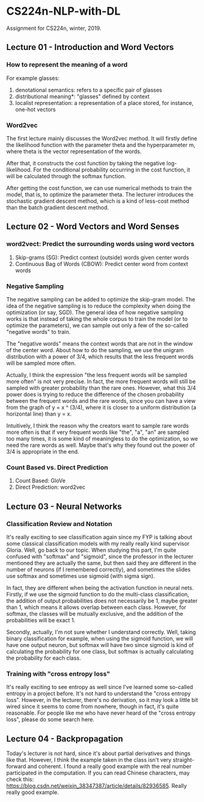# CS224n-NLP-with-DL
Assignment for CS224n, winter, 2019.
## Lecture 01 - Introduction and Word Vectors
### How to represent the meaning of a word
For example glasses:
1. denotational semantics: refers to a specific pair of glasses
2. distributional meaning*: "glasses" defined by context
3. localist representation: a representation of a place stored, for instance, one-hot vectors
### Word2vec
The first lecture mainly discusses the Word2vec method. It will firstly define the likelihood function with the parameter theta and the hyperparameter m, where theta is the vector representation of the words.

After that, it constructs the cost function by taking the negative log-likelihood. For the conditional probability occurring in the cost function, it will be calculated through the softmax function.

After getting the cost function, we can use numerical methods to train the model, that is, to optimize the parameter theta. The lecturer introduces the stochastic gradient descent method, which is a kind of less-cost method than the batch gradient descent method.

## Lecture 02 - Word Vectors and Word Senses
### word2vect: Predict the surrounding words using word vectors
1. Skip-grams (SG): Predict context (outside) words given center words
2. Continuous Bag of Words (CBOW): Predict center word from context words
### Negative Sampling
The negative sampling can be added to optimize the skip-gram model. The idea of the negative sampling is to reduce the complexity when doing the optimization (or say, SGD). The general idea of how negative sampling works is that instead of taking the whole corpus to train the model (or to optimize the parameters), we can sample out only a few of the so-called "negative words" to train.

The "negative words" means the context words that are not in the window of the center word. About how to do the sampling, we use the unigram distribution with a power of 3/4, which results that the less frequent words will be sampled more often.

Actually, I think the expression "the less frequent words will be sampled more often" is not very precise. In fact, the more frequent words will still be sampled with greater probability than the rare ones. However, what this 3/4 power does is trying to reduce the difference of the chosen probability between the frequent words and the rare words, since you can have a view from the graph of y = x ^ (3/4), where it is closer to a uniform distribution (a horizontal line) than y = x.

Intuitively, I think the reason why the creators want to sample rare words more often is that if very frequent words like "the", "a", "an" are sampled too many times, it is some kind of meaningless to do the optimization, so we need the rare words as well. Maybe that's why they found out the power of 3/4 is appropriate in the end.

### Count Based vs. Direct Prediction
1. Count Based: GloVe
2. Direct Prediction: word2vec

## Lecture 03 - Neural Networks
### Classification Review and Notation
It's really exciting to see classification again since my FYP is talking about some classical classification models with my really really kind supervisor Gloria. Well, go back to our topic. When studying this part, I'm quite confused with "softmax" and "sigmoid", since the professor in the lecturer mentioned they are actually the same, but then said they are different in the number of neurons (if I remembered correctly), and sometimes the slides use softmax and sometimes use sigmoid (with sigma sign).

In fact, they are different when being the activation function in neural nets. Firstly, if we use the sigmoid function to do the multi-class classification, the addition of output probabilities does not necessarily be 1, maybe greater than 1, which means it allows overlap between each class. However, for softmax, the classes will be mutually exclusive, and the addition of the probabilities will be exact 1. 

Secondly, actually, I'm not sure whether I understand correctly. Well, taking binary classification for example, when using the sigmoid function, we will have one output neuron, but softmax will have two since sigmoid is kind of calculating the probability for one class, but softmax is actually calculating the probability for each class.

### Training with "cross entropy loss"
It's really exciting to see entropy as well since I've learned some so-called entropy in a project before. It's not hard to understand the "cross entropy loss". However, in the lecturer, there's no derivation, so it may look a little bit wired since it seems to come from nowhere, though in fact, it's quite reasonable. For people like me who have never heard of the "cross entropy loss", please do some search here.

## Lecture 04 - Backpropagation
Today's lecturer is not hard, since it's about partial derivatives and things like that. However, I think the example taken in the class isn't very straight-forward and coherent. I found a really good example with the real number participated in the computation. If you can read Chinese characters, may check this: https://blog.csdn.net/weixin_38347387/article/details/82936585. Really really good example.
